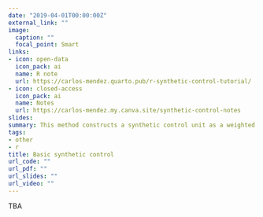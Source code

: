 ```yaml
---
date: "2019-04-01T00:00:00Z"
external_link: ""
image:
  caption: ""
  focal_point: Smart
links:
- icon: open-data
  icon_pack: ai
  name: R note
  url: https://carlos-mendez.quarto.pub/r-synthetic-control-tutorial/
- icon: closed-access
  icon_pack: ai
  name: Notes
  url: https://carlos-mendez.my.canva.site/synthetic-control-notes
slides: 
summary: This method constructs a synthetic control unit as a weighted average of available control units that best approximate the relevant characteristics of the treated unit prior to the treatment.
tags:
- other
- r
title: Basic synthetic control 
url_code: ""
url_pdf: ""
url_slides: ""
url_video: ""
---
```


TBA
